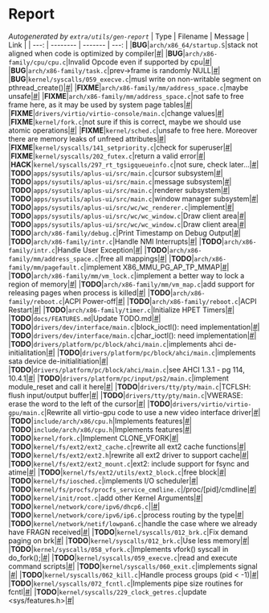 # Report
*Autogenerated by `extra/utils/gen-report`*
| Type | Filename | Message | Link |
| ---: | -------- | ------- | ---: |
|**BUG**|`arch/x86_64/startup.S`|stack not aligned when code is optimized by compiler|[#](/arch/x86_64/startup.S#L601)|
|**BUG**|`arch/x86-family/cpu/cpu.c`|Invalid Opcode even if supported by cpu|[#](/arch/x86-family/cpu/cpu.c#L445)|
|**BUG**|`arch/x86-family/task.c`|prev->frame is randomly NULL|[#](/arch/x86-family/task.c#L185)|
|**BUG**|`kernel/syscalls/059_execve.c`|musl write on non-writable segment on pthread_create()|[#](/kernel/syscalls/059_execve.c#L350)|
|**FIXME**|`arch/x86-family/mm/address_space.c`|maybe unsafe|[#](/arch/x86-family/mm/address_space.c#L330)|
|**FIXME**|`arch/x86-family/mm/address_space.c`|not safe to free frame here, as it may be used by system page tables|[#](/arch/x86-family/mm/address_space.c#L242)|
|**FIXME**|`drivers/virtio/virtio-console/main.c`|change values|[#](/drivers/virtio/virtio-console/main.c#L65)|
|**FIXME**|`kernel/fork.c`|not sure if this is correct, maybe we should use atomic operations|[#](/kernel/fork.c#L89)|
|**FIXME**|`kernel/sched.c`|unsafe to free here. Moreover there are memory leaks of unfreed attributes|[#](/kernel/sched.c#L464)|
|**FIXME**|`kernel/syscalls/141_setpriority.c`|check for superuser|[#](/kernel/syscalls/141_setpriority.c#L131)|
|**FIXME**|`kernel/syscalls/202_futex.c`|return a valid error|[#](/kernel/syscalls/202_futex.c#L188)|
|**HACK**|`kernel/syscalls/297_rt_tgsigqueueinfo.c`|not sure, check later...|[#](/kernel/syscalls/297_rt_tgsigqueueinfo.c#L87)|
|**TODO**|`apps/sysutils/aplus-ui/src/main.c`|cursor subsystem|[#](/apps/sysutils/aplus-ui/src/main.c#L197)|
|**TODO**|`apps/sysutils/aplus-ui/src/main.c`|message subsystem|[#](/apps/sysutils/aplus-ui/src/main.c#L200)|
|**TODO**|`apps/sysutils/aplus-ui/src/main.c`|renderer subsystem|[#](/apps/sysutils/aplus-ui/src/main.c#L198)|
|**TODO**|`apps/sysutils/aplus-ui/src/main.c`|window manager subsystem|[#](/apps/sysutils/aplus-ui/src/main.c#L199)|
|**TODO**|`apps/sysutils/aplus-ui/src/wc/wc_renderer.c`|implement|[#](/apps/sysutils/aplus-ui/src/wc/wc_renderer.c#L18)|
|**TODO**|`apps/sysutils/aplus-ui/src/wc/wc_window.c`|Draw client area|[#](/apps/sysutils/aplus-ui/src/wc/wc_window.c#L287)|
|**TODO**|`apps/sysutils/aplus-ui/src/wc/wc_window.c`|Draw client area|[#](/apps/sysutils/aplus-ui/src/wc/wc_window.c#L319)|
|**TODO**|`arch/x86-family/debug.c`|Print Timestamp on Debug Output|[#](/arch/x86-family/debug.c#L137)|
|**TODO**|`arch/x86-family/intr.c`|Handle NMI Interrupts|[#](/arch/x86-family/intr.c#L134)|
|**TODO**|`arch/x86-family/intr.c`|Handle User Exception|[#](/arch/x86-family/intr.c#L145)|
|**TODO**|`arch/x86-family/mm/address_space.c`|free all mappings|[#](/arch/x86-family/mm/address_space.c#L319)|
|**TODO**|`arch/x86-family/mm/pagefault.c`|implement X86_MMU_PG_AP_TP_MMAP|[#](/arch/x86-family/mm/pagefault.c#L150)|
|**TODO**|`arch/x86-family/mm/vm_lock.c`|implement a better way to lock a region of memory|[#](/arch/x86-family/mm/vm_lock.c#L51)|
|**TODO**|`arch/x86-family/mm/vm_map.c`|add support for releasing pages when process is killed|[#](/arch/x86-family/mm/vm_map.c#L270)|
|**TODO**|`arch/x86-family/reboot.c`|ACPI Power-off|[#](/arch/x86-family/reboot.c#L97)|
|**TODO**|`arch/x86-family/reboot.c`|ACPI Restart|[#](/arch/x86-family/reboot.c#L48)|
|**TODO**|`arch/x86-family/timer.c`|Initialize HPET Timers|[#](/arch/x86-family/timer.c#L289)|
|**TODO**|`docs/FEATURES.md`|Update TODO.md|[#](/docs/FEATURES.md#L10)|
|**TODO**|`drivers/dev/interface/main.c`|block_ioctl(): need implementation|[#](/drivers/dev/interface/main.c#L146)|
|**TODO**|`drivers/dev/interface/main.c`|char_ioctl(): need implementation|[#](/drivers/dev/interface/main.c#L143)|
|**TODO**|`drivers/platform/pc/block/ahci/main.c`|implements ahci de-initialitation|[#](/drivers/platform/pc/block/ahci/main.c#L1569)|
|**TODO**|`drivers/platform/pc/block/ahci/main.c`|implements sata device de-initialitiation|[#](/drivers/platform/pc/block/ahci/main.c#L922)|
|**TODO**|`drivers/platform/pc/block/ahci/main.c`|see AHCI 1.3.1 - pg 114, 10.4.1|[#](/drivers/platform/pc/block/ahci/main.c#L983)|
|**TODO**|`drivers/platform/pc/input/ps2/main.c`|implement module_reset and call it here|[#](/drivers/platform/pc/input/ps2/main.c#L179)|
|**TODO**|`drivers/tty/pty/main.c`|TCFLSH: flush input/output buffer|[#](/drivers/tty/pty/main.c#L565)|
|**TODO**|`drivers/tty/pty/main.c`|VWERASE: erase the word to the left of the cursor|[#](/drivers/tty/pty/main.c#L324)|
|**TODO**|`drivers/virtio/virtio-gpu/main.c`|Rewrite all virtio-gpu code to use a new video interface driver|[#](/drivers/virtio/virtio-gpu/main.c#L44)|
|**TODO**|`include/arch/x86/cpu.h`|Implements features|[#](/include/arch/x86/cpu.h#L240)|
|**TODO**|`include/arch/x86/cpu.h`|Implements features|[#](/include/arch/x86/cpu.h#L315)|
|**TODO**|`kernel/fork.c`|Implement CLONE_VFORK|[#](/kernel/fork.c#L153)|
|**TODO**|`kernel/fs/ext2/ext2_cache.c`|rewrite all ext2 cache functions|[#](/kernel/fs/ext2/ext2_cache.c#L37)|
|**TODO**|`kernel/fs/ext2/ext2.h`|rewrite all ext2 driver to support cache|[#](/kernel/fs/ext2/ext2.h#L37)|
|**TODO**|`kernel/fs/ext2/ext2_mount.c`|ext2: include support for fsync and atime|[#](/kernel/fs/ext2/ext2_mount.c#L49)|
|**TODO**|`kernel/fs/ext2/utils/ext2_block.c`|free block|[#](/kernel/fs/ext2/utils/ext2_block.c#L202)|
|**TODO**|`kernel/fs/iosched.c`|implements I/O scheduler|[#](/kernel/fs/iosched.c#L24)|
|**TODO**|`kernel/fs/procfs/procfs_service_cmdline.c`|/proc/[pid]/cmdline|[#](/kernel/fs/procfs/procfs_service_cmdline.c#L67)|
|**TODO**|`kernel/init/root.c`|add other Kernel Arguments|[#](/kernel/init/root.c#L56)|
|**TODO**|`kernel/network/core/ipv6/dhcp6.c`||[#](/kernel/network/core/ipv6/dhcp6.c#L12)|
|**TODO**|`kernel/network/core/ipv6/ip6.c`|process routing by the type|[#](/kernel/network/core/ipv6/ip6.c#L940)|
|**TODO**|`kernel/network/netif/lowpan6.c`|handle the case where we already have FRAGN received|[#](/kernel/network/netif/lowpan6.c#L731)|
|**TODO**|`kernel/syscalls/012_brk.c`|Fix demand paging on brk|[#](/kernel/syscalls/012_brk.c#L81)|
|**TODO**|`kernel/syscalls/012_brk.c`|Use less memory|[#](/kernel/syscalls/012_brk.c#L72)|
|**TODO**|`kernel/syscalls/058_vfork.c`|Implements vfork() syscall in do_fork();|[#](/kernel/syscalls/058_vfork.c#L54)|
|**TODO**|`kernel/syscalls/059_execve.c`|read and execute command scripts|[#](/kernel/syscalls/059_execve.c#L195)|
|**TODO**|`kernel/syscalls/060_exit.c`|implements signal     |[#](/kernel/syscalls/060_exit.c#L80)|
|**TODO**|`kernel/syscalls/062_kill.c`|Handle process groups (pid < -1)|[#](/kernel/syscalls/062_kill.c#L60)|
|**TODO**|`kernel/syscalls/072_fcntl.c`|Implements pipe size routines for fcntl|[#](/kernel/syscalls/072_fcntl.c#L142)|
|**TODO**|`kernel/syscalls/229_clock_getres.c`|update <sys/features.h>|[#](/kernel/syscalls/229_clock_getres.c#L24)|

